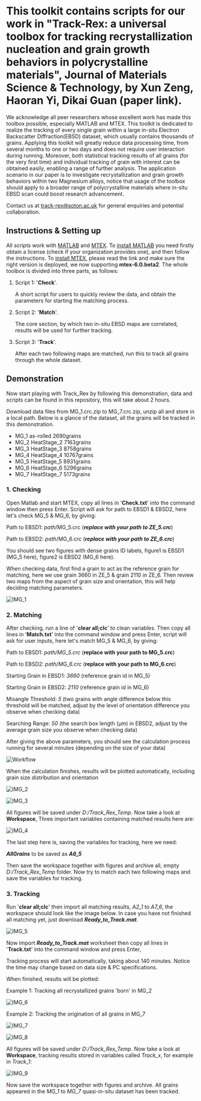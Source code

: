 # This toolkit contains scripts for our work in "Track-Rex: a universal toolbox for tracking recrystallization nucleation and grain growth behaviors in polycrystalline materials", Journal of Materials Science & Technology, by Xun Zeng, Haoran Yi, Dikai Guan (paper link).

We acknowledge all peer researchers whose excellent work has made this toolbox possible, especially MATLAB and MTEX. This toolkit is dedicated to realize the tracking of every single grain within a large in-situ Electron Backscatter Diffraction(EBSD) dataset, which usually contains thousands of grains. Applying this toolkit will greatly reduce data processing time, from several months to one or two days and does not require user interaction during running. Moreover, both statistical tracking results of all grains (for the very first time) and individual tracking of grain with interest can be obtained easily, enabling a range of further analysis. The application scenario in our paper is to investigate recrystallization and grain growth behaviors within two Magnesium alloys, notice that usage of the toolbox should apply to a broader range of polycrystalline materials where in-situ EBSD scan could boost research advancement.

Contact us at track-rex@soton.ac.uk for general enquiries and potential collaboration.

## Instructions & Setting up

All scripts work with [MATLAB](https://uk.mathworks.com/products/matlab.html) and [MTEX](https://mtex-toolbox.github.io/index). To [install MATLAB](https://login.mathworks.com/embedded-login/landing.html?cid=getmatlab&s_tid=gn_getml) you need firstly obtain a license (check if your organization provides one), and then follow the instructions. To [install MTEX](https://mtex-toolbox.github.io/download), please read the link and make sure the right version is deployed, we now supporting **mtex-6.0.beta2**. The whole toolbox is divided into three parts, as follows:

1. Script 1: '**Check**'.

   A short script for users to quickly review the data, and obtain the parameters for starting the matching process.

4. Script 2: '**Match**'.

   The core section, by which two in-situ EBSD maps are correlated, results will be used for further tracking.

5. Script 3: '**Track**'.

   After each two following maps are matched, run this to track all grains through the whole dataset.

## Demonstration

Now start playing with Track_Rex by following this demonstration, data and scripts can be found in this repository, this will take about 2 hours.

Download data files from MG_1.crc.zip to MG_7.crc.zip, unzip all and store in a local path. Below is a glance of the dataset, all the grains will be tracked in this demonstration.

+ MG_1		as-rolled		2690grains
+ MG_2		HeatStage_2		7163grains
+ MG_3		HeatStage_3		8758grains
+ MG_4		HeatStage_4		10767grains
+ MG_5		HeatStage_5		8931grains
+ MG_6		HeatStage_6		5296grains
+ MG_7		HeatStage_7		5173grains

### 1. Checking

Open Matlab and start MTEX, copy all lines in '**Check.txt**' into the command window then press Enter. Script will ask for path to EBSD1 & EBSD2, here let's check MG_5 & MG_6, by giving:

Path to EBSD1: _path_/MG_5.crc (_**replace with your path to ZE_5.crc**_)

Path to EBSD2: _path_/MG_6.crc (_**replace with your path to ZE_6.crc**_)

You should see two figures with dense grains ID labels, figure1 is EBSD1 (MG_5 here), figure2 is EBSD2 (MG_6 here).

When checking data, first find a grain to act as the reference grain for matching, here we use grain 3660 in ZE_5 & grain 2110 in ZE_6. Then review two maps from the aspect of grain size and orientation, this will help deciding matching parameters.

![IMG_1](https://github.com/TrackRex/Track_Rex/assets/161822160/932f231f-d6fd-45f3-a791-2e578cdc0980)

### 2. Matching

After checking, run a line of '**clear all;clc**' to clean variables. Then copy all lines in '**Match.txt**' into the command window and press Enter, script will ask for user inputs, here let's match MG_5 & MG_6, by giving:

Path to EBSD1: _path/MG_5.crc_ (**replace with your path to MG_5.crc**)

Path to EBSD2: _path/MG_6.crc_ (**replace with your path to MG_6.crc**)

Starting Grain in EBSD1: _3660_ (reference grain id in MG_5)

Starting Grain in EBSD2: _2110_ (reference grain id in MG_6)

Misangle Threshold: _5_ (two grains with angle difference below this threshold will be matched, adjust by the level of orientation difference you observe when checking data)

Searching Range: _50_ (the search box length (µm) in EBSD2, adjust by the average grain size you observe when checking data)

After giving the above parameters, you should see the calculation process running for several minutes (depending on the size of your data)

![Workflow](https://github.com/TrackRex/Track_Rex/assets/161822160/c1757a20-0401-4c7d-9b85-558c29600195)

When the calculation finishes, results will be plotted automatically, including grain size distribution and orientation

![IMG_2](https://github.com/TrackRex/Track_Rex/assets/161822160/8a70327c-0e94-453c-bc5f-7fd8ddc193b7)

![IMG_3](https://github.com/TrackRex/Track_Rex/assets/161822160/8211aba2-6482-4ed6-8989-bfe16cdba542)

All figures will be saved under _D:/Track_Rex_Temp_. Now take a look at **Workspace**, Three important variables containing matched results here are:

![IMG_4](https://github.com/TrackRex/Track_Rex/assets/161822160/ca2d8a9f-74ef-484d-a2d4-3e02539fd8f7)

The last step here is, saving the variables for tracking, here we need:

_**AllGrains**_ to be saved as _**A6_5**_

Then save the workspace together with figures and archive all, empty _D:/Track_Rex_Temp_ folder. Now try to match each two following maps and save the variables for tracking.

### 3. Tracking

Run '**clear all;clc**' then import all matching results, _A2_1_ to _A7_6_, the workspace should look like the image below. In case you have not finished all matching yet, just download _**Ready_to_Track.mat**_.

![IMG_5](https://github.com/TrackRex/Track_Rex/assets/161822160/26084bc2-91a7-4b69-b387-dc0d298fc815)

Now import _**Ready_to_Track.mat**_ worksheet then copy all lines in '**Track.txt**' into the command window and press Enter,

Tracking process will start automatically, taking about 140 minutes. Notice the time may change based on data size & PC specifications.

When finished, results will be plotted:

Example 1: Tracking all recrystallized grains 'born' in MG_2

![IMG_6](https://github.com/TrackRex/Track_Rex/assets/161822160/49a15b47-5c0e-433f-816d-35381207f825)

Example 2: Tracking the origination of all grains in MG_7

![IMG_7](https://github.com/TrackRex/Track_Rex/assets/161822160/4af38204-0bf6-4d38-8b95-7a59b13e2069)

![IMG_8](https://github.com/TrackRex/Track_Rex/assets/161822160/d35ebba4-5edc-4b8f-8c44-c565b535c900)

All figures will be saved under _D:/Track_Rex_Temp_. Now take a look at **Workspace**, tracking results stored in variables called _Track_x_, for example in _Track_1_:

![IMG_9](https://github.com/TrackRex/Track_Rex/assets/161822160/fefe1162-6fc6-4974-a4e7-bd1ad5a7e69b)

Now save the workspace together with figures and archive. All grains appeared in the _MG_1_ to _MG_7_ quasi-in-situ dataset has been tracked.
